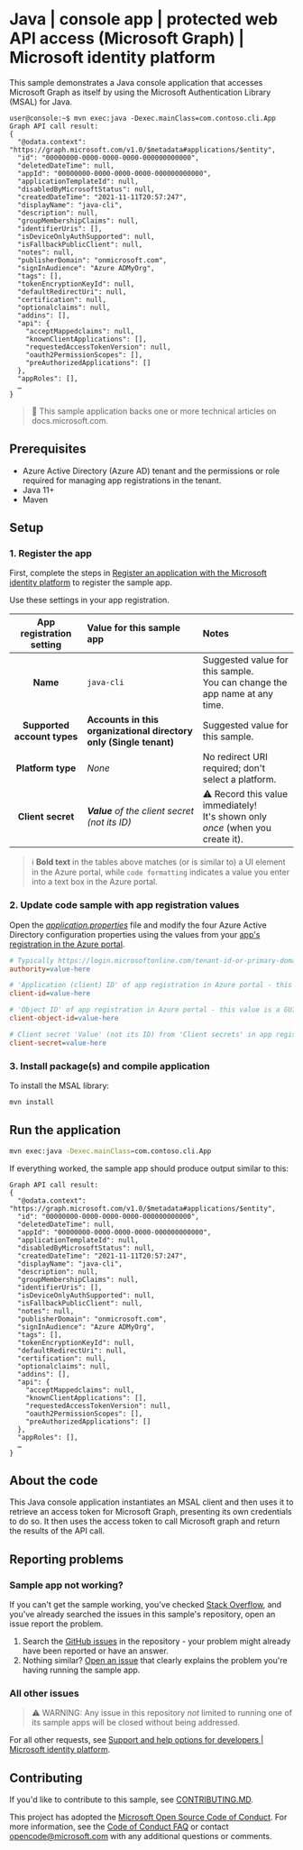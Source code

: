 <!-- Keeping yaml frontmatter commented out for now
---
# Metadata required by https://docs.microsoft.com/samples/browse/
# Metadata properties: https://review.docs.microsoft.com/help/contribute/samples/process/onboarding?branch=main#add-metadata-to-readme
languages:
- java
page_type: sample
name: "Java console application written that accesses Microsoft Graph as itself"
description: "This Java console application contacts Microsoft Graph as itself. The code in this sample is used by one or more articles on docs.microsoft.com."
products:
- azure
- azure-active-directory
- ms-graph
urlFragment: ms-identity-docs-code-webapp-java
---
-->

# Java | console app | protected web API access (Microsoft Graph) | Microsoft identity platform

<!-- Build badges here
![Build passing.](https://img.shields.io/badge/build-passing-brightgreen.svg) ![Code coverage.](https://img.shields.io/badge/coverage-100%25-brightgreen.svg) ![License.](https://img.shields.io/badge/license-MIT-green.svg)
-->

This sample demonstrates a Java console application that accesses Microsoft Graph as itself by using the Microsoft Authentication Library (MSAL) for Java.

```console
user@console:~$ mvn exec:java -Dexec.mainClass=com.contoso.cli.App
Graph API call result:
{
  "@odata.context": "https://graph.microsoft.com/v1.0/$metadata#applications/$entity",
  "id": "00000000-0000-0000-0000-000000000000",
  "deletedDateTime": null,
  "appId": "00000000-0000-0000-0000-000000000000",
  "applicationTemplateId": null,
  "disabledByMicrosoftStatus": null,
  "createdDateTime": "2021-11-11T20:57:247",
  "displayName": "java-cli",
  "description": null,
  "groupMembershipClaims": null,
  "identifierUris": [],
  "isDeviceOnlyAuthSupported": null,
  "isFallbackPublicClient": null,
  "notes": null,
  "publisherDomain": "onmicrosoft.com",
  "signInAudience": "Azure ADMyOrg",
  "tags": [],
  "tokenEncryptionKeyId": null,
  "defaultRedirectUri": null,
  "certification": null,
  "optionalclaims": null,
  "addins": [],
  "api": {
    "acceptMappedclaims": null,
    "knownClientApplications": [],
    "requestedAccessTokenVersion": null,
    "oauth2PermissionScopes": [],
    "preAuthorizedApplications": []
  },
  "appRoles": [],
  …
}
```

> :page_with_curl: This sample application backs one or more technical articles on docs.microsoft.com. <!-- TODO: Link to first tutorial in series when published. -->

## Prerequisites

- Azure Active Directory (Azure AD) tenant and the permissions or role required for managing app registrations in the tenant.
- Java 11+
- Maven

## Setup

### 1. Register the app

First, complete the steps in [Register an application with the Microsoft identity platform](https://docs.microsoft.com/azure/active-directory/develop/quickstart-register-app) to register the sample app.

Use these settings in your app registration.

| App registration <br/> setting | Value for this sample app                                              | Notes                                                                                          |
|:------------------------------:|:-----------------------------------------------------------------------|:-----------------------------------------------------------------------------------------------|
| **Name**                       | `java-cli`                                                             | Suggested value for this sample. <br/> You can change the app name at any time.                |
| **Supported account types**    | **Accounts in this organizational directory only (Single tenant)**     | Suggested value for this sample.                                                               |
| **Platform type**              | _None_                                                                 | No redirect URI required; don't select a platform.                                             |
| **Client secret**              | _**Value** of the client secret (not its ID)_                          | :warning: Record this value immediately! <br/> It's shown only _once_ (when you create it).    |

> :information_source: **Bold text** in the tables above matches (or is similar to) a UI element in the Azure portal, while `code formatting` indicates a value you enter into a text box in the Azure portal.

### 2. Update code sample with app registration values

Open the [_application.properties_](src/main/resources/application.properties) file and modify the four Azure Active Directory configuration properties using the values from your [app's registration in the Azure portal](https://docs.microsoft.com/azure/active-directory/develop/quickstart-register-app).

```ini
# Typically https://login.microsoftonline.com/tenant-id-or-primary-domain/
authority=value-here

# 'Application (client) ID' of app registration in Azure portal - this value is a GUID
client-id=value-here

# 'Object ID' of app registration in Azure portal - this value is a GUID. This is used for the Graph API call, not for MSAL authentication.
client-object-id=value-here

# Client secret 'Value' (not its ID) from 'Client secrets' in app registration in Azure portal
client-secret=value-here
```

### 3. Install package(s) and compile application

To install the MSAL library:

```bash
mvn install
```

## Run the application

```bash
mvn exec:java -Dexec.mainClass=com.contoso.cli.App
```

If everything worked, the sample app should produce output similar to this:

```console
Graph API call result:
{
  "@odata.context": "https://graph.microsoft.com/v1.0/$metadata#applications/$entity",
  "id": "00000000-0000-0000-0000-000000000000",
  "deletedDateTime": null,
  "appId": "00000000-0000-0000-0000-000000000000",
  "applicationTemplateId": null,
  "disabledByMicrosoftStatus": null,
  "createdDateTime": "2021-11-11T20:57:247",
  "displayName": "java-cli",
  "description": null,
  "groupMembershipClaims": null,
  "identifierUris": [],
  "isDeviceOnlyAuthSupported": null,
  "isFallbackPublicClient": null,
  "notes": null,
  "publisherDomain": "onmicrosoft.com",
  "signInAudience": "Azure ADMyOrg",
  "tags": [],
  "tokenEncryptionKeyId": null,
  "defaultRedirectUri": null,
  "certification": null,
  "optionalclaims": null,
  "addins": [],
  "api": {
    "acceptMappedclaims": null,
    "knownClientApplications": [],
    "requestedAccessTokenVersion": null,
    "oauth2PermissionScopes": [],
    "preAuthorizedApplications": []
  },
  "appRoles": [],
  …
}
```

## About the code

This Java console application instantiates an MSAL client and then uses it to retrieve an access token for Microsoft Graph, presenting its own credentials to do so. It then uses the access token to call Microsoft graph and return the results of the API call.

## Reporting problems

### Sample app not working?

If you can't get the sample working, you've checked [Stack Overflow](http://stackoverflow.com/questions/tagged/msal), and you've already searched the issues in this sample's repository, open an issue report the problem.

1. Search the [GitHub issues](../issues) in the repository - your problem might already have been reported or have an answer.
1. Nothing similar? [Open an issue](../issues/new) that clearly explains the problem you're having running the sample app.

### All other issues

> :warning: WARNING: Any issue in this repository _not_ limited to running one of its sample apps will be closed without being addressed.

For all other requests, see [Support and help options for developers | Microsoft identity platform](https://docs.microsoft.com/azure/active-directory/develop/developer-support-help-options).

## Contributing

If you'd like to contribute to this sample, see [CONTRIBUTING.MD](/CONTRIBUTING.md).

This project has adopted the [Microsoft Open Source Code of Conduct](https://opensource.microsoft.com/codeofconduct/). For more information, see the [Code of Conduct FAQ](https://opensource.microsoft.com/codeofconduct/faq/) or contact [opencode@microsoft.com](mailto:opencode@microsoft.com) with any additional questions or comments.